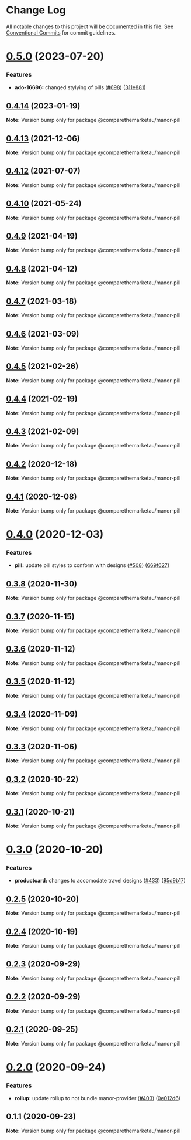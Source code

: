 # Change Log

All notable changes to this project will be documented in this file.
See [Conventional Commits](https://conventionalcommits.org) for commit guidelines.

# [0.5.0](https://github.com/comparethemarketau/manor-react/compare/@comparethemarketau/manor-pill@0.4.14...@comparethemarketau/manor-pill@0.5.0) (2023-07-20)


### Features

* **ado-16696:** changed stylying of pills ([#698](https://github.com/comparethemarketau/manor-react/issues/698)) ([311e881](https://github.com/comparethemarketau/manor-react/commit/311e8812f8b6cb99cdb360c631672c0d320b5ff7))





## [0.4.14](https://github.com/comparethemarketau/manor-react/compare/@comparethemarketau/manor-pill@0.4.13...@comparethemarketau/manor-pill@0.4.14) (2023-01-19)

**Note:** Version bump only for package @comparethemarketau/manor-pill





## [0.4.13](https://github.com/comparethemarketau/manor-react/compare/@comparethemarketau/manor-pill@0.4.12...@comparethemarketau/manor-pill@0.4.13) (2021-12-06)

**Note:** Version bump only for package @comparethemarketau/manor-pill





## [0.4.12](https://github.com/comparethemarketau/manor-react/compare/@comparethemarketau/manor-pill@0.4.10...@comparethemarketau/manor-pill@0.4.12) (2021-07-07)

**Note:** Version bump only for package @comparethemarketau/manor-pill





## [0.4.10](https://github.com/comparethemarketau/manor-react/compare/@comparethemarketau/manor-pill@0.4.9...@comparethemarketau/manor-pill@0.4.10) (2021-05-24)

**Note:** Version bump only for package @comparethemarketau/manor-pill





## [0.4.9](https://github.com/comparethemarketau/manor-react/compare/@comparethemarketau/manor-pill@0.4.8...@comparethemarketau/manor-pill@0.4.9) (2021-04-19)

**Note:** Version bump only for package @comparethemarketau/manor-pill





## [0.4.8](https://github.com/comparethemarketau/manor-react/compare/@comparethemarketau/manor-pill@0.4.7...@comparethemarketau/manor-pill@0.4.8) (2021-04-12)

**Note:** Version bump only for package @comparethemarketau/manor-pill





## [0.4.7](https://github.com/comparethemarketau/manor-react/compare/@comparethemarketau/manor-pill@0.4.6...@comparethemarketau/manor-pill@0.4.7) (2021-03-18)

**Note:** Version bump only for package @comparethemarketau/manor-pill





## [0.4.6](https://github.com/comparethemarketau/manor-react/compare/@comparethemarketau/manor-pill@0.4.5...@comparethemarketau/manor-pill@0.4.6) (2021-03-09)

**Note:** Version bump only for package @comparethemarketau/manor-pill





## [0.4.5](https://github.com/comparethemarketau/manor-react/compare/@comparethemarketau/manor-pill@0.4.4...@comparethemarketau/manor-pill@0.4.5) (2021-02-26)

**Note:** Version bump only for package @comparethemarketau/manor-pill





## [0.4.4](https://github.com/comparethemarketau/manor-react/compare/@comparethemarketau/manor-pill@0.4.3...@comparethemarketau/manor-pill@0.4.4) (2021-02-19)

**Note:** Version bump only for package @comparethemarketau/manor-pill





## [0.4.3](https://github.com/comparethemarketau/manor-react/compare/@comparethemarketau/manor-pill@0.4.2...@comparethemarketau/manor-pill@0.4.3) (2021-02-09)

**Note:** Version bump only for package @comparethemarketau/manor-pill





## [0.4.2](https://github.com/comparethemarketau/manor-react/compare/@comparethemarketau/manor-pill@0.4.1...@comparethemarketau/manor-pill@0.4.2) (2020-12-18)

**Note:** Version bump only for package @comparethemarketau/manor-pill





## [0.4.1](https://github.com/comparethemarketau/manor-react/compare/@comparethemarketau/manor-pill@0.4.0...@comparethemarketau/manor-pill@0.4.1) (2020-12-08)

**Note:** Version bump only for package @comparethemarketau/manor-pill





# [0.4.0](https://github.com/comparethemarketau/manor-react/compare/@comparethemarketau/manor-pill@0.3.8...@comparethemarketau/manor-pill@0.4.0) (2020-12-03)


### Features

* **pill:** update pill styles to conform with designs ([#508](https://github.com/comparethemarketau/manor-react/issues/508)) ([669f627](https://github.com/comparethemarketau/manor-react/commit/669f627e45ddee1dd5e354300c29e83d39792934))





## [0.3.8](https://github.com/comparethemarketau/manor-react/compare/@comparethemarketau/manor-pill@0.3.7...@comparethemarketau/manor-pill@0.3.8) (2020-11-30)

**Note:** Version bump only for package @comparethemarketau/manor-pill





## [0.3.7](https://github.com/comparethemarketau/manor-react/compare/@comparethemarketau/manor-pill@0.3.6...@comparethemarketau/manor-pill@0.3.7) (2020-11-15)

**Note:** Version bump only for package @comparethemarketau/manor-pill





## [0.3.6](https://github.com/comparethemarketau/manor-react/compare/@comparethemarketau/manor-pill@0.3.5...@comparethemarketau/manor-pill@0.3.6) (2020-11-12)

**Note:** Version bump only for package @comparethemarketau/manor-pill





## [0.3.5](https://github.com/comparethemarketau/manor-react/compare/@comparethemarketau/manor-pill@0.3.4...@comparethemarketau/manor-pill@0.3.5) (2020-11-12)

**Note:** Version bump only for package @comparethemarketau/manor-pill





## [0.3.4](https://github.com/comparethemarketau/manor-react/compare/@comparethemarketau/manor-pill@0.3.3...@comparethemarketau/manor-pill@0.3.4) (2020-11-09)

**Note:** Version bump only for package @comparethemarketau/manor-pill





## [0.3.3](https://github.com/comparethemarketau/manor-react/compare/@comparethemarketau/manor-pill@0.3.2...@comparethemarketau/manor-pill@0.3.3) (2020-11-06)

**Note:** Version bump only for package @comparethemarketau/manor-pill





## [0.3.2](https://github.com/comparethemarketau/manor-react/compare/@comparethemarketau/manor-pill@0.3.1...@comparethemarketau/manor-pill@0.3.2) (2020-10-22)

**Note:** Version bump only for package @comparethemarketau/manor-pill





## [0.3.1](https://github.com/comparethemarketau/manor-react/compare/@comparethemarketau/manor-pill@0.3.0...@comparethemarketau/manor-pill@0.3.1) (2020-10-21)

**Note:** Version bump only for package @comparethemarketau/manor-pill





# [0.3.0](https://github.com/comparethemarketau/manor-react/compare/@comparethemarketau/manor-pill@0.2.5...@comparethemarketau/manor-pill@0.3.0) (2020-10-20)


### Features

* **productcard:** changes to accomodate travel designs ([#433](https://github.com/comparethemarketau/manor-react/issues/433)) ([95d9b17](https://github.com/comparethemarketau/manor-react/commit/95d9b175634f2bacdaf6c13c948a38cd3d8e34d0))





## [0.2.5](https://github.com/comparethemarketau/manor-react/compare/@comparethemarketau/manor-pill@0.2.4...@comparethemarketau/manor-pill@0.2.5) (2020-10-20)

**Note:** Version bump only for package @comparethemarketau/manor-pill





## [0.2.4](https://github.com/comparethemarketau/manor-react/compare/@comparethemarketau/manor-pill@0.2.3...@comparethemarketau/manor-pill@0.2.4) (2020-10-19)

**Note:** Version bump only for package @comparethemarketau/manor-pill





## [0.2.3](https://github.com/comparethemarketau/manor-react/compare/@comparethemarketau/manor-pill@0.2.2...@comparethemarketau/manor-pill@0.2.3) (2020-09-29)

**Note:** Version bump only for package @comparethemarketau/manor-pill





## [0.2.2](https://github.com/comparethemarketau/manor-react/compare/@comparethemarketau/manor-pill@0.2.1...@comparethemarketau/manor-pill@0.2.2) (2020-09-29)

**Note:** Version bump only for package @comparethemarketau/manor-pill





## [0.2.1](https://github.com/comparethemarketau/manor-react/compare/@comparethemarketau/manor-pill@0.2.0...@comparethemarketau/manor-pill@0.2.1) (2020-09-25)

**Note:** Version bump only for package @comparethemarketau/manor-pill





# [0.2.0](https://github.com/comparethemarketau/manor-react/compare/@comparethemarketau/manor-pill@0.1.1...@comparethemarketau/manor-pill@0.2.0) (2020-09-24)


### Features

* **rollup:** update rollup to not bundle manor-provider ([#403](https://github.com/comparethemarketau/manor-react/issues/403)) ([0e012d6](https://github.com/comparethemarketau/manor-react/commit/0e012d6fbadcf0ec99857c22e148cacd6265b60a))





## 0.1.1 (2020-09-23)

**Note:** Version bump only for package @comparethemarketau/manor-pill
